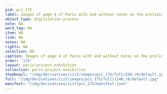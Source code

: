 ```yaml
---
pid: pci_175
label: images of page 4 of Paris with and without notes on the preliminary webpage
object_type: digitization-process
note: NA
word_tag: NA
item: NA
link: NA
notes: NA
rights: NA
selection: NA
caption: Images of page 4 of Paris with and without notes on the preliminary webpage
order: '174'
layout: paris-project-exhibition
collection: paris-project-exhibition
thumbnail: "/img/derivatives/iiif/images/pci_175/full/250,/0/default.jpg"
full: "/img/derivatives/iiif/images/pci_175/full/1140,/0/default.jpg"
manifest: "/img/derivatives/iiif/pci_175/manifest.json"
---
```

